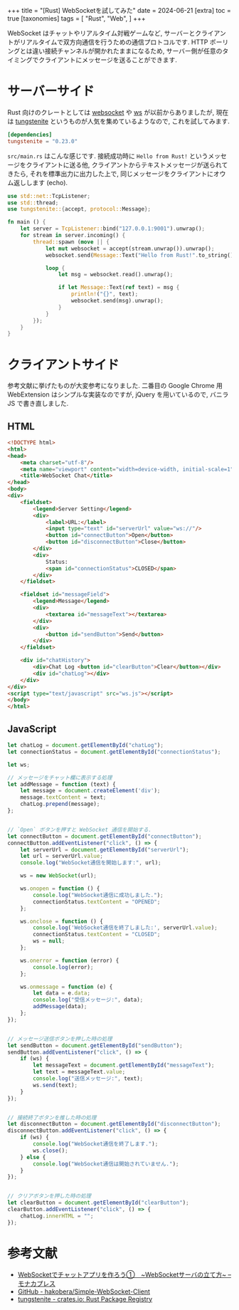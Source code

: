 +++
title = "[Rust] WebSocketを試してみた"
date = 2024-06-21
[extra]
toc = true
[taxonomies]
tags = [ "Rust", "Web", ]
+++

WebSocket はチャットやリアルタイム対戦ゲームなど, サーバーとクライアントがリアルタイムで双方向通信を行うための通信プロトコルです.
HTTP ポーリングとは違い接続チャンネルが開かれたままになるため, サーバー側が任意のタイミングでクライアントにメッセージを送ることができます.


# サーバーサイド

Rust 向けのクレートとしては [websocket](https://crates.io/crates/websocket) や [ws](https://crates.io/crates/ws) が以前からありましたが,
現在は [tungstenite](https://crates.io/crates/tungstenite) というものが人気を集めているようなので, これを試してみます.

```toml
[dependencies]
tungstenite = "0.23.0"
```

`src/main.rs` はこんな感じです. 接続成功時に `Hello from Rust!` というメッセージをクライアントに送る他,
クライアントからテキストメッセージが送られてきたら, 
それを標準出力に出力した上で, 同じメッセージをクライアントにオウム返しします (echo).

```rust
use std::net::TcpListener;
use std::thread;
use tungstenite::{accept, protocol::Message};

fn main () {
    let server = TcpListener::bind("127.0.0.1:9001").unwrap();
    for stream in server.incoming() {
        thread::spawn (move || {
            let mut websocket = accept(stream.unwrap()).unwrap();
            websocket.send(Message::Text("Hello from Rust!".to_string())).unwrap();

            loop {
                let msg = websocket.read().unwrap();

                if let Message::Text(ref text) = msg {
                    println!("{}", text);
                    websocket.send(msg).unwrap();
                }
            }
        });
    }
}
```

# クライアントサイド

参考文献に挙げたものが大変参考になりました.
二番目の Google Chrome 用 WebExtension はシンプルな実装なのですが, jQuery を用いているので, バニラ JS で書き直しました.

## HTML

```html
<!DOCTYPE html>
<html>
<head>
    <meta charset="utf-8"/>
    <meta name="viewport" content="width=device-width, initial-scale=1">
    <title>WebSocket Chat</title>
</head>
<body>
<div>
    <fieldset>
        <legend>Server Setting</legend>
        <div>
            <label>URL:</label>
            <input type="text" id="serverUrl" value="ws://"/>
            <button id="connectButton">Open</button>
            <button id="disconnectButton">Close</button>
        </div>
        <div>
            Status:
            <span id="connectionStatus">CLOSED</span>
        </div>
    </fieldset>

    <fieldset id="messageField">
        <legend>Message</legend>
        <div>
            <textarea id="messageText"></textarea>
        </div>
        <div>
            <button id="sendButton">Send</button>
        </div>
    </fieldset>

    <div id="chatHistory">
        <div>Chat Log <button id="clearButton">Clear</button></div>
        <div id="chatLog"></div>
    </div>
</div>
<script type="text/javascript" src="ws.js"></script>
</body>
</html>
```

## JavaScript

```javascript
let chatLog = document.getElementById("chatLog");
let connectionStatus = document.getElementById("connectionStatus");

let ws;

// メッセージをチャット欄に表示する処理
let addMessage = function (text) {
    let message = document.createElement('div');
    message.textContent = text;
    chatLog.prepend(message);
};


// `Open` ボタンを押すと WebSocket 通信を開始する.
let connectButton = document.getElementById("connectButton");
connectButton.addEventListener("click", () => {
    let serverUrl = document.getElementById("serverUrl");
    let url = serverUrl.value;
    console.log("WebSocket通信を開始します:", url);

    ws = new WebSocket(url);

    ws.onopen = function () {
        console.log("WebSocket通信に成功しました.");
        connectionStatus.textContent = "OPENED";
    };

    ws.onclose = function () {
        console.log('WebSocket通信を終了しました:', serverUrl.value);
        connectionStatus.textContent = "CLOSED";
        ws = null;
    };

    ws.onerror = function (error) {
        console.log(error);
    };

    ws.onmessage = function (e) {
        let data = e.data;
        console.log("受信メッセージ:", data);
        addMessage(data);
    };
});


// メッセージ送信ボタンを押した時の処理
let sendButton = document.getElementById("sendButton");
sendButton.addEventListener("click", () => {
    if (ws) {
        let messageText = document.getElementById("messageText");
        let text = messageText.value;
        console.log("送信メッセージ:", text);
        ws.send(text);
    }
});


// 接続終了ボタンを推した時の処理
let disconnectButton = document.getElementById("disconnectButton");
disconnectButton.addEventListener("click", () => {
    if (ws) {
        console.log("WebSocket通信を終了します.");
        ws.close();
    } else {
        console.log("WebSocket通信は開始されていません.");
    }
});


// クリアボタンを押した時の処理
let clearButton = document.getElementById("clearButton");
clearButton.addEventListener("click", () => {
    chatLog.innerHTML = "";
});
```





# 参考文献
* [WebSocketでチャットアプリを作ろう①　~WebSocketサーバの立て方~ – モナカプレス](https://press.monaca.io/atsushi/435)
* [GitHub - hakobera/Simple-WebSocket-Client](https://github.com/hakobera/Simple-WebSocket-Client)
* [tungstenite - crates.io: Rust Package Registry](https://crates.io/crates/tungstenite)
